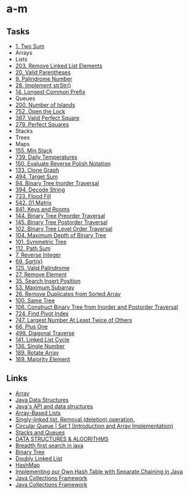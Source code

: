 # a-m

## Tasks
* [1. Two Sum](https://leetcode.com/problems/two-sum/)
* Arrays
* Lists
* [203. Remove Linked List Elements](https://leetcode.com/problems/remove-linked-list-elements/)
* [20. Valid Parentheses](https://leetcode.com/problems/valid-parentheses/)
* [9. Palindrome Number](https://leetcode.com/problems/palindrome-number/)
* [28. Implement strStr()](https://leetcode.com/problems/implement-strstr/)
* [14. Longest Common Prefix](https://leetcode.com/problems/longest-common-prefix/)
* Queues
* [200. Number of Islands](https://leetcode.com/problems/longest-common-prefix/)
* [752. Open the Lock](https://leetcode.com/problems/open-the-lock/)
* [367. Valid Perfect Square](https://leetcode.com/problems/valid-perfect-square/)
* [279. Perfect Squares](https://leetcode.com/problems/perfect-squares/)
* Stacks
* Trees
* Maps
* [155. Min Stack](https://leetcode.com/problems/min-stack/)
* [739. Daily Temperatures](https://leetcode.com/problems/daily-temperatures/)
* [150. Evaluate Reverse Polish Notation](https://leetcode.com/problems/evaluate-reverse-polish-notation/)
* [133. Clone Graph](https://leetcode.com/problems/clone-graph/)
* [494. Target Sum](https://leetcode.com/problems/target-sum/)
* [94. Binary Tree Inorder Traversal](https://leetcode.com/problems/binary-tree-inorder-traversal/)
* [394. Decode String](https://leetcode.com/problems/decode-string/)
* [733. Flood Fill](https://leetcode.com/problems/flood-fill/)
* [542. 01 Matrix](https://leetcode.com/problems/01-matrix/)
* [841. Keys and Rooms](https://leetcode.com/problems/keys-and-rooms/)
* [144. Binary Tree Preorder Traversal](https://leetcode.com/problems/binary-tree-preorder-traversal/)
* [145. Binary Tree Postorder Traversal](https://leetcode.com/problems/binary-tree-postorder-traversal/)
* [102. Binary Tree Level Order Traversal](https://leetcode.com/problems/binary-tree-level-order-traversal/)
* [104. Maximum Depth of Binary Tree](https://leetcode.com/problems/maximum-depth-of-binary-tree/)
* [101. Symmetric Tree](https://leetcode.com/problems/symmetric-tree/)
* [112. Path Sum](https://leetcode.com/problems/path-sum/)
* [7. Reverse Integer](https://leetcode.com/problems/reverse-integer/solution/)
* [69. Sqrt(x)](https://leetcode.com/problems/sqrtx/)
* [125. Valid Palindrome](https://leetcode.com/problems/valid-palindrome/)
* [27. Remove Element](https://leetcode.com/problems/remove-element/)
* [35. Search Insert Position](https://leetcode.com/problems/search-insert-position/)
* [53. Maximum Subarray](https://leetcode.com/problems/maximum-subarray/)
* [26. Remove Duplicates from Sorted Array](https://leetcode.com/problems/remove-duplicates-from-sorted-array/)
* [100. Same Tree](https://leetcode.com/problems/same-tree/)
* [106. Construct Binary Tree from Inorder and Postorder Traversal](https://leetcode.com/problems/construct-binary-tree-from-inorder-and-postorder-traversal/)
* [724. Find Pivot Index](https://leetcode.com/problems/find-pivot-index/)
* [747. Largest Number At Least Twice of Others](https://leetcode.com/problems/largest-number-at-least-twice-of-others/)
* [66. Plus One](https://leetcode.com/problems/plus-one/)
* [498. Diagonal Traverse](https://leetcode.com/problems/diagonal-traverse/)
* [141. Linked List Cycle](https://leetcode.com/problems/linked-list-cycle/)
* [136. Single Number](https://leetcode.com/problems/single-number/)
* [189. Rotate Array](https://leetcode.com/problems/rotate-array/)
* [169. Majority Element](https://leetcode.com/problems/majority-element/)

## Links
* [Array](http://developer.alexanderklimov.ru/android/java/array.php)
* [Java Data Structures](https://www.cs.wcupa.edu/rkline/ds/data-structures.html)
* [Java's API and data structures](https://www.cs.cmu.edu/~adamchik/15-121/lectures/)
* [Array-Based Lists](https://opendatastructures.org/ods-java/2_Array_Based_Lists.html)
* [Singly-linked list. Removal (deletion) operation.](http://www.algolist.net/Data_structures/Singly-linked_list/Removal)
* [Circular Queue | Set 1 (Introduction and Array Implementation)](https://www.geeksforgeeks.org/circular-queue-set-1-introduction-array-implementation/)
* [Stacks and Queues](https://www.cs.cmu.edu/~adamchik/15-121/lectures/Stacks%20and%20Queues/Stacks%20and%20Queues.html)
* [DATA STRUCTURES & ALGORITHMS](https://www.studytonight.com/data-structures/circular-queue)
* [Breadth first search in java](https://java2blog.com/breadth-first-search-in-java/)
* [Binary Tree](https://www.baeldung.com/java-binary-tree)
* [Doubly Linked List](https://www.geeksforgeeks.org/doubly-linked-list/)
* [HashMap](https://dzone.com/articles/custom-hashmap-implementation-in-java)
* [Implementing our Own Hash Table with Separate Chaining in Java](https://www.geeksforgeeks.org/implementing-our-own-hash-table-with-separate-chaining-in-java/)
* [Java Collections Framework](https://habr.com/ru/post/237043/)
* [Java Collections Framework](https://docs.oracle.com/javase/8/docs/technotes/guides/collections/overview.html)

